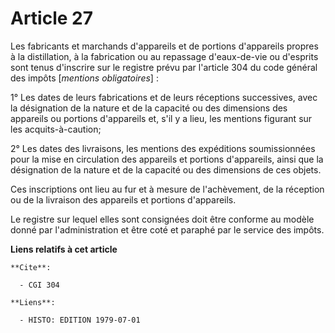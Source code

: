 # Article 27

Les fabricants et marchands d'appareils et de portions d'appareils propres à la distillation, à la fabrication ou au
repassage d'eaux-de-vie ou d'esprits sont tenus d'inscrire sur le registre prévu par l'article 304 du code général des impôts
[*mentions obligatoires*] :

1° Les dates de leurs fabrications et de leurs réceptions successives, avec la désignation de la nature et de la capacité ou
des dimensions des appareils ou portions d'appareils et, s'il y a lieu, les mentions figurant sur les acquits-à-caution;

2° Les dates des livraisons, les mentions des expéditions soumissionnées pour la mise en circulation des appareils et
portions d'appareils, ainsi que la désignation de la nature et de la capacité ou des dimensions de ces objets.

Ces inscriptions ont lieu au fur et à mesure de l'achèvement, de la réception ou de la livraison des appareils et portions
d'appareils.

Le registre sur lequel elles sont consignées doit être conforme au modèle donné par l'administration et être coté et paraphé
par le service des impôts.

**Liens relatifs à cet article**

	**Cite**:

	  - CGI 304

	**Liens**:

	  - HISTO: EDITION 1979-07-01
